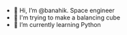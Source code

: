 - 👋 Hi, I’m @banahik. Space engineer
- 🤖 I'm trying to make a balancing cube
- 🌱 I’m currently learning Python

<!---
banahik/banahik is a ✨ special ✨ repository because its `README.md` (this file) appears on your GitHub profile.
You can click the Preview link to take a look at your changes.
--->
